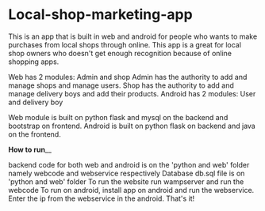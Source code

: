 # Local-shop-marketing-app
This is an app that is built in web and android for people who wants to make purchases from local shops through online. This app is a great for local shop owners who doesn't get enough recognition because of online shopping apps.

Web has 2 modules: Admin and shop
Admin has the authority to add and manage shops and manage users.
Shop has the authority to add and manage delivery boys and add their products.
Android has 2 modules: User and delivery boy

Web module is built on python flask and mysql on the backend and bootstrap on frontend. 
Android is built on python flask on backend and java on the frontend.

______How to run________

backend code for both web and android is on the 'python and web' folder namely webcode and webservice respectively
Database db.sql file is on 'python and web' folder
To run the website run wampserver and run the webcode
To run on android, install app on android and run the webservice. Enter the ip from the webservice in the android.
That's it!
